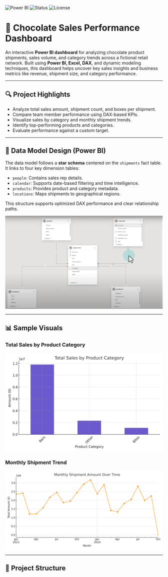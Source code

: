 ![Power BI](https://img.shields.io/badge/Tool-Power%20BI-yellow)
![Status](https://img.shields.io/badge/Project-Completed-brightgreen)
![License](https://img.shields.io/badge/License-MIT-blue)

# 🍫 Chocolate Sales Performance Dashboard

An interactive **Power BI dashboard** for analyzing chocolate product shipments, sales volume, and category trends across a fictional retail network. Built using **Power BI, Excel, DAX**, and dynamic modeling techniques, this dashboard helps uncover key sales insights and business metrics like revenue, shipment size, and category performance.

---

## 🔍 Project Highlights

- Analyze total sales amount, shipment count, and boxes per shipment.
- Compare team member performance using DAX-based KPIs.
- Visualize sales by category and monthly shipment trends.
- Identify top-performing products and categories.
- Evaluate performance against a custom target.

---

## 🧠 Data Model Design (Power BI)

The data model follows a **star schema** centered on the `shipments` fact table. It links to four key dimension tables:

- `people`: Contains sales rep details.
- `calendar`: Supports date-based filtering and time intelligence.
- `products`: Provides product and category metadata.
- `locations`: Maps shipments to geographical regions.

This structure supports optimized DAX performance and clear relationship paths.

![Data Model](images/data_model.png)

---

## 📊 Sample Visuals

### Total Sales by Product Category
![Sales by Category](images/sales-by-category.png)

### Monthly Shipment Trend
![Monthly Sales Trend](images/monthly-sales-trend.png)

---

## 📁 Project Structure
